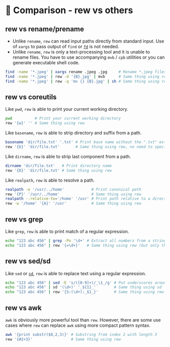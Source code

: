 # 🔬 Comparison - rew vs others

## rew vs rename/prename

- Unlike `rename`, `rew` can read input paths directly from standard input.
  Use of `xargs` to pass output of `find` or [`fd`][fd] is not needed.
- Unlike `rename`, `rew` is only a text-processing tool and it is unable to rename files.
  You have to use accompanying `mvb` / `cpb` utilities or you can generate executable shell code.

```bash
find -name '*.jpeg' | xargs rename .jpeg .jpg     # Rename *.jpeg files to *.jpg
find -name '*.jpeg' | rew -d '{B}.jpg' | mvb      # Same thing using rew + mvb
find -name '*.jpeg' | rew -q 'mv {} {B}.jpg' | sh # Same thing using rew + mv + sh
```

## rew vs coreutils

Like `pwd`, `rew` is able to print your current working directory.

```bash
pwd          # Print your current working directory
rew '{w}' '' # Same thing using rew
```

Like `basename`, `rew` is able to strip directory and suffix from a path.

```bash
basename 'dir/file.txt' '.txt' # Print base name without the ".txt" extension
rew '{b}' 'dir/file.txt'       # Same thing using rew, no need to specify an extension
```

Like `dirname`, `rew` is able to strip last component from a path.

```bash
dirname 'dir/file.txt'   # Print directory name
rew '{D}' 'dir/file.txt' # Same thing using rew
```

Like `realpath`, `rew` is able to resolve a path.

```bash
realpath -e '/usr/../home'            # Print canonical path
rew '{P}' '/usr/../home'              # Same thing using rew
realpath --relative-to='/home' '/usr' # Print path relative to a directory
rew -w '/home' '{A}' '/usr'           # Same thing using rew
```

## rew vs grep

Like `grep`, `rew` is able to print match of a regular expression.

```bash
echo "123 abc 456" | grep -Po '\d+' # Extract all numbers from a string
echo "123 abc 456" | rew '{=\d+}'   # Same thing using rew (but only the first number)
```

## rew vs sed/sd

Like `sed` or [`sd`][sd], `rew` is able to replace text using a regular expression.

```bash
echo "123 abc 456" | sed -E 's/([0-9]+)/_\1_/g' # Put underscores around numbers
echo "123 abc 456" | sd '(\d+)' '_${1}_'        # Same thing using sd
echo "123 abc 456" | rew '{S:(\d+):_$1_}'       # Same thing using rew
```

## rew vs awk

`awk` is obviously more powerful tool than `rew`.
However, there are some use cases where `rew` can replace `awk` using more compact pattern syntax.

```bash
awk '{print substr($0,2,3)}' # Substring from index 2 with length 3
rew '{#2+3}'                 # Same thing using rew
```

[fd]: https://github.com/sharkdp/fd
[sd]: https://github.com/chmln/sd
